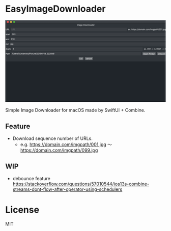#  EasyImageDownloader

![screen shot](ss.png)

Simple Image Downloader for macOS made by SwiftUI + Combine.

## Feature

* Download sequence number of URLs.
  * e.g. https://domain.com/imgpath/001.jpg 〜 https://domain.com/imgpath/099.jpg

## WIP

* debounce feature https://stackoverflow.com/questions/57010544/ios13s-combine-streams-dont-flow-after-operator-using-schedulers

# License

MIT
